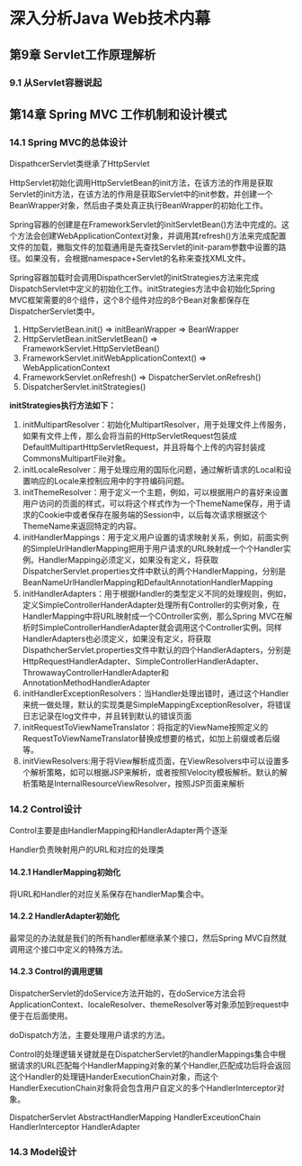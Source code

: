 # 深入分析Java Web技术内幕 #

## 第9章 Servlet工作原理解析 ##

### 9.1 从Servlet容器说起 ###




## 第14章 Spring MVC 工作机制和设计模式 ##

### 14.1 Spring MVC的总体设计 ###

DispathcerServlet类继承了HttpServlet

HttpServlet初始化调用HttpServletBean的init方法，在该方法的作用是获取Servlet的init方法，在该方法的作用是获取Servlet中的init参数，并创建一个BeanWrapper对象，然后由子类处真正执行BeanWrapper的初始化工作。

Spring容器的创建是在FrameworkServlet的initServletBean()方法中完成的。这个方法会创建WebApplicationContext对象，并调用其refresh()方法来完成配置文件的加载，撇脂文件的加载通用是先查找Servlet的init-param参数中设置的路径。如果没有，会根据namespace+Servlet的名称来查找XML文件。

Spring容器加载时会调用DispathcerServlet的initStrategies方法来完成DispatchServlet中定义的初始化工作。initStrategies方法中会初始化Spring MVC框架需要的8个组件，这个8个组件对应的8个Bean对象都保存在DispatcherServlet类中。

1. HttpServletBean.init() => initBeanWrapper => BeanWrapper
2. HttpServletBean.initServletBean() => FrameworkServlet.HttpServletBean()
3. FrameworkServlet.initWebApplicationContext() => WebApplicationContext
4. FrameworkServlet.onRefresh() => DispatcherServlet.onRefresh()
5. DispatcherServlet.initStrategies()

**initStrategies执行方法如下：**

1. initMultipartResolver：初始化MultipartResolver，用于处理文件上传服务，如果有文件上传，那么会将当前的HttpServletRequest包装成DefaultMultipartHttpServletRequest，并且将每个上传的内容封装成CommonsMultipartFile对象。
2. initLocaleResolver：用于处理应用的国际化问题，通过解析请求的Local和设置响应的Locale来控制应用中的字符编码问题。
3. initThemeResolver：用于定义一个主题，例如，可以根据用户的喜好来设置用户访问的页面的样式，可以将这个样式作为一个ThemeName保存，用于请求的Cookie中或者保存在服务端的Session中，以后每次请求根据这个ThemeName来返回特定的内容。
4. initHandlerMappings：用于定义用户设置的请求映射关系，例如，前面实例的SimpleUrlHandlerMapping把用于用户请求的URL映射成一个个Handler实例。HandlerMapping必须定义，如果没有定义，将获取DispatcherServlet.properties文件中默认的两个HandlerMapping，分别是BeanNameUrlHandlerMapping和DefaultAnnotationHandlerMapping
5. initHandlerAdapters：用于根据Handler的类型定义不同的处理规则，例如，定义SimpleControllerHanderAdapter处理所有Controller的实例对象，在HandlerMapping中将URL映射成一个COntroller实例，那么Spring MVC在解析时SimpleControllerHandlerAdapter就会调用这个Controller实例。同样HandlerAdapters也必须定义，如果没有定义，将获取DispathcherServlet.properties文件中默认的四个HandlerAdapters，分别是HttpRequestHandlerAdapter、SimpleControllerHandlerAdapter、ThrowawayControllerHandlerAdapter和AnnotationMethodHandlerAdapter
6. initHandlerExceptionResolvers：当Handler处理出错时，通过这个Handler来统一做处理，默认的实现类是SimpleMappingExceptionResolver，将错误日志记录在log文件中，并且转到默认的错误页面
7. initRequestToViewNameTranslator：将指定的ViewName按照定义的RequestToViewNameTranslator替换成想要的格式，如加上前缀或者后缀等。
8. initViewResolvers:用于将View解析成页面，在ViewResolvers中可以设置多个解析策略，如可以根据JSP来解析，或者按照Velocity模板解析。默认的解析策略是InternalResourceViewResolver，按照JSP页面来解析

### 14.2 Control设计 ###

Control主要是由HandlerMapping和HandlerAdapter两个逐渐

Handler负责映射用户的URL和对应的处理类

#### 14.2.1 HandlerMapping初始化 ####

将URL和Handler的对应关系保存在handlerMap集合中。



#### 14.2.2 HandlerAdapter初始化 ####

最常见的办法就是我们的所有handler都继承某个接口，然后Spring MVC自然就调用这个接口中定义的特殊方法。

#### 14.2.3 Control的调用逻辑 ####

DispatcherServlet的doService方法开始的，在doService方法会将ApplicationContext、localeResolver、themeResolver等对象添加到request中便于在后面使用。

doDispatch方法，主要处理用户请求的方法。

Control的处理逻辑关键就是在DispatcherServlet的handlerMappings集合中根据请求的URL匹配每个HandlerMapping对象的某个Handler,匹配成功后将会返回这个Handler的处理链HanderExecutionChain对象，而这个HandlerExecutionChain对象将会包含用户自定义的多个HandlerInterceptor对象。


DispatcherServlet
AbstractHandlerMapping
HandlerExceutionChain
HandlerInterceptor
HandlerAdapter 

### 14.3 Model设计 ###

